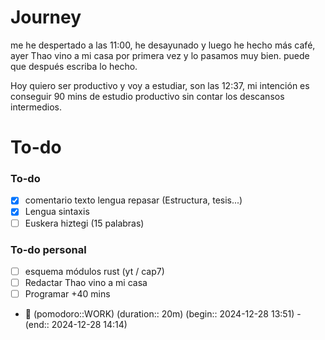
# Journey

me he despertado a las 11:00, he desayunado y luego he hecho más café, ayer Thao vino a mi casa por primera vez y lo pasamos muy bien. puede que después escriba lo hecho.


Hoy quiero ser productivo y voy a estudiar, son las 12:37, mi intención es conseguir 90 mins de estudio productivo sin contar los descansos intermedios.

# To-do

### To-do 
- [x] comentario texto lengua repasar (Estructura, tesis...)
- [x] Lengua sintaxis
- [ ] Euskera hiztegi (15 palabras) 
### To-do personal
- [ ] esquema módulos rust (yt / cap7)
- [ ] Redactar Thao vino a mi casa
- [ ] Programar +40 mins  

- 🍅 (pomodoro::WORK) (duration:: 20m) (begin:: 2024-12-28 13:51) - (end:: 2024-12-28 14:14)